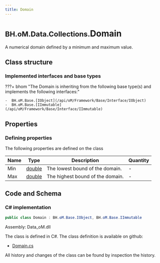 ```yaml
---
title: Domain
---
```


# <small>BH.oM.Data.Collections.</small>**Domain**

A numerical domain defined by a minimum and maximum value.

## Class structure

### Implemented interfaces and base types

???+ bhom "The Domain is inheriting from the following base type(s) and implements the following interfaces:"

    -  BH.oM.Base.[IObject](/api/oM/Framework/Base/Interface/IObject)
    -  BH.oM.Base.[IImmutable](/api/oM/Framework/Base/Interface/IImmutable)


## Properties



### Defining properties

The following properties are defined on the class

| Name             | Type             | Description      | Quantity         |
|------------------|------------------|------------------|------------------|
| Min | [double](https://learn.microsoft.com/en-us/dotnet/api/System.Double?view=netstandard-2.0) | The lowest bound of the domain. | - |
| Max | [double](https://learn.microsoft.com/en-us/dotnet/api/System.Double?view=netstandard-2.0) | The highest bound of the domain. | - |


## Code and Schema

### C# implementation

``` C# title="C#"
public class Domain : BH.oM.Base.IObject, BH.oM.Base.IImmutable
```

Assembly: Data_oM.dll

The class is defined in C#. The class definition is available on github:

- [Domain.cs](https://github.com/BHoM/BHoM/blob/develop/Data_oM/Collections\Domain.cs)

All history and changes of the class can be found by inspection the history.
